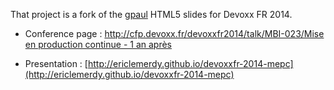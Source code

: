 That project is a fork of the [gpaul](http://gpaul.me) HTML5 slides for Devoxx FR 2014.

- Conference page : [http://cfp.devoxx.fr/devoxxfr2014/talk/MBI-023/Mise en production continue - 1 an après](http://cfp.devoxx.fr/devoxxfr2014/talk/MBI-023/Mise%20en%20production%20continue%20-%201%20an%20apr%C3%A8s)

- Presentation : [http://ericlemerdy.github.io/devoxxfr-2014-mepc](http://ericlemerdy.github.io/devoxxfr-2014-mepc)